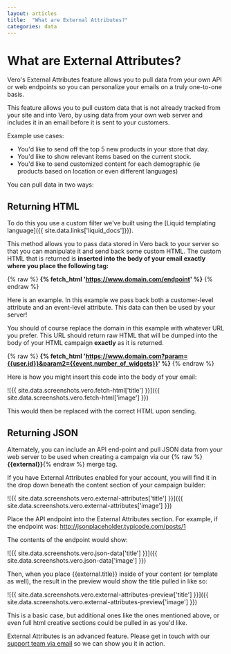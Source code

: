 ```yaml
---
layout: articles
title:  "What are External Attributes?"
categories: data
---
```


# What are External Attributes?

Vero's External Attributes feature allows you to pull data from your own API or web endpoints so you can personalize your emails on a truly one-to-one basis.

This feature allows you to pull custom data that is not already tracked from your site and into Vero, by using data from your own web server and includes it in an email before it is sent to your customers.

Example use cases:

- You'd like to send off the top 5 new products in your store that day.
- You'd like to show relevant items based on the current stock.
- You'd like to send customized content for each demographic (ie products based on location or even different languages)

You can pull data in two ways:

## Returning HTML

To do this you use a custom filter we've built using the [Liquid templating language]({{ site.data.links['liquid_docs']}}).

This method allows you to pass data stored in Vero back to your server so that you can manipulate it and send back some custom HTML. The custom HTML that is returned is **inserted into the body of your email exactly where you place the following tag:**

{% raw %}
**{% fetch_html 'https://www.domain.com/endpoint' %}**
{% endraw %}

Here is an example. In this example we pass back both a customer-level attribute and an event-level attribute. This data can then be used by your server!

You should of course replace the domain in this example with whatever URL you prefer. This URL should return raw HTML that will be dumped into the body of your HTML campaign **exactly** as it is returned.

{% raw %}
**{% fetch_html 'https://www.domain.com?param={{user.id}}&param2={{event.number_of_widgets}}' %}**
{% endraw %}

Here is how you might insert this code into the body of your email:

![{{ site.data.screenshots.vero.fetch-html['title'] }}]({{ site.data.screenshots.vero.fetch-html['image'] }})

This would then be replaced with the correct HTML upon sending.

## Returning JSON

Alternately, you can include an API end-point and pull JSON data from your web server to be used when creating a campaign via our {% raw %}**{{external}}**{% endraw %} merge tag.

If you have External Attributes enabled for your account, you will find it in the drop down beneath the content section of your campaign builder:

![{{ site.data.screenshots.vero.external-attributes['title'] }}]({{ site.data.screenshots.vero.external-attributes['image'] }})

Place the API endpoint into the External Attributes section. For example, if the endpoint was: http://jsonplaceholder.typicode.com/posts/1

The contents of the endpoint would show:

![{{ site.data.screenshots.vero.json-data['title'] }}]({{ site.data.screenshots.vero.json-data['image'] }})

Then, when you place {{external.title}} inside of your content (or template as well), the result in the preview would show the title pulled in like so:

![{{ site.data.screenshots.vero.external-attributes-preview['title'] }}]({{ site.data.screenshots.vero.external-attributes-preview['image'] }})

This is a basic case, but additional ones like the ones mentioned above, or even full html creative sections could be pulled in as you'd like.

External Attributes is an advanced feature. Please get in touch with our 
[support team via email](mailto:support@getvero.com) so we can show you it in action.